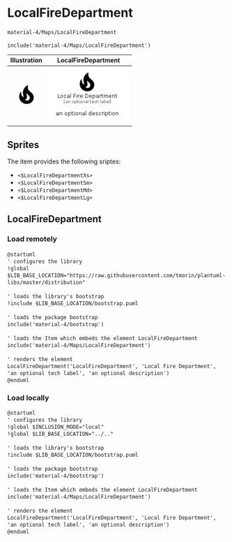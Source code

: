 # LocalFireDepartment


```text
material-4/Maps/LocalFireDepartment
```

```text
include('material-4/Maps/LocalFireDepartment')
```



| Illustration | LocalFireDepartment |
| :---: | :---: |
| ![illustration for Illustration](../../material-4/Maps/LocalFireDepartment.png) | ![illustration for LocalFireDepartment](../../material-4/Maps/LocalFireDepartment.Local.png) |



## Sprites
The item provides the following sriptes:

- `<$LocalFireDepartmentXs>`
- `<$LocalFireDepartmentSm>`
- `<$LocalFireDepartmentMd>`
- `<$LocalFireDepartmentLg>`





## LocalFireDepartment

### Load remotely
```plantuml
@startuml
' configures the library
!global $LIB_BASE_LOCATION="https://raw.githubusercontent.com/tmorin/plantuml-libs/master/distribution"

' loads the library's bootstrap
!include $LIB_BASE_LOCATION/bootstrap.puml

' loads the package bootstrap
include('material-4/bootstrap')

' loads the Item which embeds the element LocalFireDepartment
include('material-4/Maps/LocalFireDepartment')

' renders the element
LocalFireDepartment('LocalFireDepartment', 'Local Fire Department', 'an optional tech label', 'an optional description')
@enduml
```

### Load locally
```plantuml
@startuml
' configures the library
!global $INCLUSION_MODE="local"
!global $LIB_BASE_LOCATION="../.."

' loads the library's bootstrap
!include $LIB_BASE_LOCATION/bootstrap.puml

' loads the package bootstrap
include('material-4/bootstrap')

' loads the Item which embeds the element LocalFireDepartment
include('material-4/Maps/LocalFireDepartment')

' renders the element
LocalFireDepartment('LocalFireDepartment', 'Local Fire Department', 'an optional tech label', 'an optional description')
@enduml
```

